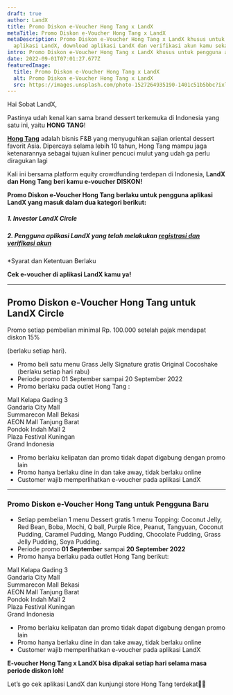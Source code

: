 ```yaml
---
draft: true
author: LandX
title: Promo Diskon e-Voucher Hong Tang x LandX
metaTitle: Promo Diskon e-Voucher Hong Tang x LandX
metaDescription: Promo Diskon e-Voucher Hong Tang x LandX khusus untuk pengguna
  aplikasi LandX, download aplikasi LandX dan verifikasi akun kamu sekarang.
intro: Promo Diskon e-Voucher Hong Tang x LandX khusus untuk pengguna aplikasi LandX.
date: 2022-09-01T07:01:27.677Z
featuredImage:
  title: Promo Diskon e-Voucher Hong Tang x LandX
  alt: Promo Diskon e-Voucher Hong Tang x LandX
  src: https://images.unsplash.com/photo-1527264935190-1401c51b5bbc?ixlib=rb-1.2.1&ixid=MnwxMjA3fDB8MHxwaG90by1wYWdlfHx8fGVufDB8fHx8&auto=format&fit=crop&w=870&q=80
---
```

Hai Sobat LandX,

Pastinya udah kenal kan sama brand dessert terkemuka di Indonesia yang satu ini, yaitu **HONG TANG**!

**[Hong Tang](https://landx.id/blog/makin-rame-kini-hadir-grand-opening-hong-tang-di-pim-2-landx/)** adalah bisnis F&B yang menyuguhkan sajian oriental dessert favorit Asia. Dipercaya selama lebih 10 tahun, Hong Tang mampu jaga ketenarannya sebagai tujuan kuliner pencuci mulut yang udah ga perlu diragukan lagi

Kali ini bersama platform equity crowdfunding terdepan di Indonesia, **LandX dan Hong Tang** **beri kamu e-voucher DISKON!** 

**Promo Diskon e-Voucher Hong Tang** **berlaku untuk pengguna aplikasi LandX yang masuk dalam dua kategori berikut:**

##### 1. Investor LandX Circle

##### 2. Pengguna aplikasi LandX yang telah melakukan [registrasi dan verifikasi akun](https://landx.id/blog/cara-registrasi-di-aplikasi-landx-platform-equity-crowdufnding/)

\*Syarat dan Ketentuan Berlaku

**Cek e-voucher di aplikasi LandX kamu ya!**

- - -

## Promo Diskon e-Voucher Hong Tang untuk LandX Circle

Promo setiap pembelian minimal Rp. 100.000 setelah pajak mendapat diskon 15%

(berlaku setiap hari).

* Promo beli satu menu Grass Jelly Signature gratis Original Cocoshake (berlaku setiap hari rabu)
* Periode promo 01 September sampai 20 September 2022
* Promo berlaku pada outlet Hong Tang :

Mall Kelapa Gading 3\
Gandaria City Mall\
Summarecon Mall Bekasi\
AEON Mall Tanjung Barat\
Pondok Indah Mall 2\
Plaza Festival Kuningan\
Grand Indonesia

* Promo berlaku kelipatan dan promo tidak dapat digabung dengan promo lain
* Promo hanya berlaku dine in dan take away, tidak berlaku online 
* Customer wajib memperlihatkan e-voucher pada aplikasi LandX

- - -

### Promo Diskon e-Voucher Hong Tang untuk Pengguna Baru

* Setiap pembelian 1 menu Dessert gratis 1 menu Topping: Coconut Jelly, Red Bean, Boba, Mochi, Q ball, Purple Rice, Peanut, Tangyuan, Coconut Pudding, Caramel Pudding, Mango Pudding, Chocolate Pudding, Grass Jelly Pudding, Soya Pudding.
* Periode promo **01 September** sampai **20 September 2022**
* Promo hanya berlaku pada outlet Hong Tang berikut:

Mall Kelapa Gading 3\
Gandaria City Mall\
Summarecon Mall Bekasi\
AEON Mall Tanjung Barat\
Pondok Indah Mall 2\
Plaza Festival Kuningan\
Grand Indonesia

* Promo berlaku kelipatan dan promo tidak dapat digabung dengan promo lain
* Promo hanya berlaku dine in dan take away, tidak berlaku online
* Customer wajib memperlihatkan e-voucher pada aplikasi LandX

**E-voucher Hong Tang x LandX bisa dipakai setiap hari selama masa periode diskon loh!**

Let’s go cek aplikasi LandX dan kunjungi store Hong Tang terdekat🛒🛒